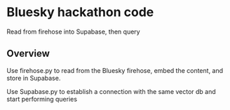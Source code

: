 # Bluesky hackathon code

Read from firehose into Supabase, then query

## Overview

Use firehose.py to read from the Bluesky firehose, embed the content, and store in Supabase.

Use Supabase.py to establish a connection with the same vector db and start performing queries
